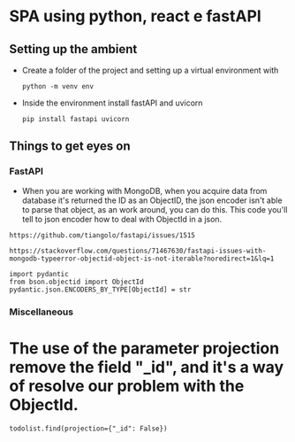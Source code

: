 # SPA using python, react e fastAPI

## Setting up the ambient

- Create a folder of the project and setting up a virtual environment with

  `python -m venv env`

- Inside the environment install fastAPI and uvicorn

  `pip install fastapi uvicorn`

## Things to get eyes on

### FastAPI

- When you are working with MongoDB, when you acquire data from database it's returned the ID as an ObjectID, the json encoder isn't able to parse that object, as an work around, you can do this. This code you'll tell to json encoder how to deal with ObjectId in a json.

`https://github.com/tiangolo/fastapi/issues/1515`

`https://stackoverflow.com/questions/71467630/fastapi-issues-with-mongodb-typeerror-objectid-object-is-not-iterable?noredirect=1&lq=1`

```
import pydantic
from bson.objectid import ObjectId
pydantic.json.ENCODERS_BY_TYPE[ObjectId] = str
```

### Miscellaneous

# The use of the parameter projection remove the field "\_id", and it's a way of resolve our problem with the ObjectId.

`todolist.find(projection={"_id": False})`
